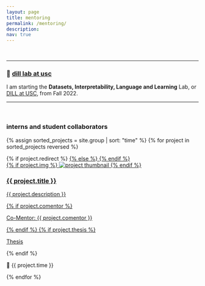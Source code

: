 ```yaml
---
layout: page
title: mentoring
permalink: /mentoring/
description:
nav: true
---
```


&nbsp;

<hr>

### 🌿 [dill lab at usc](https://dill-lab.github.io/)

I am starting the **Datasets, Interpretability, Language and Learning** Lab, or [DILL at USC](https://dill-lab.github.io/), from Fall 2022.

<hr>

&nbsp;

### interns and student collaborators


<div class="projects grid">

  {% assign sorted_projects = site.group | sort: "time" %}
  {% for project in sorted_projects reversed %}
  <div class="grid-item">
    {% if project.redirect %}
    <a href="{{ project.redirect }}" target="_blank">
    {% else %}
    <a href="{{ project.url | relative_url }}">
    {% endif %}
      <div class="card hoverable">
        {% if project.img %}
        <img src="{{ project.img | relative_url }}" alt="project thumbnail">
        {% endif %}
        <div class="card-body">
          <h3 class="card-title text-lowercase">{{ project.title }}</h3>
          <p class="card-text">{{ project.description }}</p>
          {% if project.comentor %}
          <p class="card-text">Co-Mentor: {{ project.comentor }}</p>
          {% endif %}
          {% if project.thesis %}
          <p class="card-text"><a href="{{ project.thesis }}">Thesis</a></p>
          {% endif %}
          <p class="card-text">📅 {{ project.time }}</p>
          <div class="row ml-1 mr-1 p-0">
          </div>
        </div>
      </div>
    </a>
  </div>
{% endfor %}

</div>
